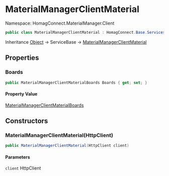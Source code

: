 # MaterialManagerClientMaterial

Namespace: HomagConnect.MaterialManager.Client

```csharp
public class MaterialManagerClientMaterial : HomagConnect.Base.Services.ServiceBase
```

Inheritance  [Object](https://docs.microsoft.com/en-us/dotnet/api/system.object) → ServiceBase → [MaterialManagerClientMaterial](./homagconnect.materialmanager.client.materialmanagerclientmaterial.md)

## Properties

### **Boards**

```csharp
public MaterialManagerClientMaterialBoards Boards { get; set; }
```

#### Property Value

[MaterialManagerClientMaterialBoards](./homagconnect.materialmanager.client.materialmanagerclientmaterialboards.md)<br>

## Constructors

### **MaterialManagerClientMaterial(HttpClient)**

```csharp
public MaterialManagerClientMaterial(HttpClient client)
```

#### Parameters

`client` HttpClient<br>

